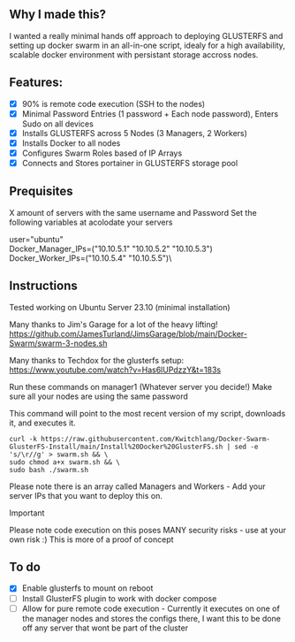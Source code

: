 ## Why I made this?
I wanted a really minimal hands off approach to deploying GLUSTERFS and setting up docker swarm in an all-in-one script, idealy for a high availability, scalable docker environment with persistant storage accross nodes.

## Features:
- [X] 90% is remote code execution (SSH to the nodes)
- [X] Minimal Password Entries (1 password + Each node password), Enters Sudo on all devices
- [x] Installs GLUSTERFS across 5 Nodes (3 Managers, 2 Workers)
- [X] Installs Docker to all nodes
- [X] Configures Swarm Roles based of IP Arrays
- [X] Connects and Stores portainer in GLUSTERFS storage pool

## Prequisites
X amount of servers with the same username and Password
Set the following variables at acolodate your servers

user="ubuntu"\
Docker_Manager_IPs=("10.10.5.1" "10.10.5.2" "10.10.5.3")\
Docker_Worker_IPs=("10.10.5.4" "10.10.5.5")\

## Instructions

Tested working on Ubuntu Server 23.10 (minimal installation)

Many thanks to Jim's Garage for a lot of the heavy lifting!
https://github.com/JamesTurland/JimsGarage/blob/main/Docker-Swarm/swarm-3-nodes.sh

Many thanks to Techdox for the glusterfs setup:
https://www.youtube.com/watch?v=Has6lUPdzzY&t=183s


Run these commands on manager1 (Whatever server you decide!)
Make sure all your nodes are using the same password 

This command will point to the most recent version of my script, downloads it, and executes it.
```
curl -k https://raw.githubusercontent.com/Kwitchlang/Docker-Swarm-GlusterFS-Install/main/Install%20Docker%20GlusterFS.sh | sed -e 's/\r//g' > swarm.sh && \
sudo chmod a+x swarm.sh && \
sudo bash ./swarm.sh
```

Please note there is an array called Managers and Workers - Add your server IPs that you want to deploy this on.

> [!IMPORTANT]
> Please note code execution on this poses MANY security risks - use at your own risk :)
> This is more of a proof of concept


## To do
- [x] Enable glusterfs to mount on reboot
- [ ] Install GlusterFS plugin to work with docker compose
- [ ] Allow for pure remote code execution - Currently it executes on one of the manager nodes and stores the configs there, I want this to be done off any server that wont be part of the cluster
